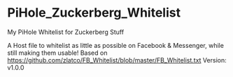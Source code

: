 # PiHole_Zuckerberg_Whitelist
My PiHole Whitelist for Zuckerberg Stuff


A Host file to whitelist as little as possible on Facebook & Messenger, while still making them usable!
Based on https://github.com/zlatco/FB_Whitelist/blob/master/FB_Whitelist.txt
Version: v1.0.0

